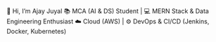 👋 Hi, I’m Ajay Juyal
📚 MCA (AI & DS) Student | 💻 MERN Stack & Data Engineering Enthusiast
☁️ Cloud (AWS) | ⚙️ DevOps & CI/CD (Jenkins, Docker, Kubernetes)

<!---
ajayjuyal16/ajayjuyal16 is a ✨ special ✨ repository because its `README.md` (this file) appears on your GitHub profile.
You can click the Preview link to take a look at your changes.
--->
